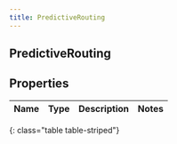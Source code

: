 ```yaml
---
title: PredictiveRouting
---
```

## PredictiveRouting

## Properties

|Name | Type | Description | Notes|
|------------ | ------------- | ------------- | -------------|
{: class="table table-striped"}


